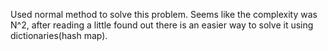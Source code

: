 Used normal method to solve this problem. Seems like the complexity was N^2, after reading a little found out there is an easier way to solve it using dictionaries(hash map).

